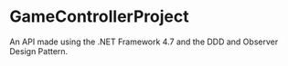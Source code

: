 # GameControllerProject
An API made using the .NET Framework 4.7 and the DDD and Observer Design Pattern. 
